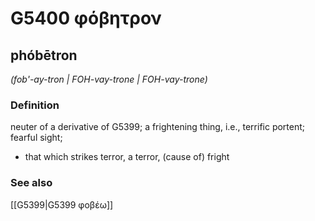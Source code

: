 # G5400 φόβητρον

## phóbētron

_(fob'-ay-tron | FOH-vay-trone | FOH-vay-trone)_

### Definition

neuter of a derivative of G5399; a frightening thing, i.e., terrific portent; fearful sight; 

- that which strikes terror, a terror, (cause of) fright

### See also

[[G5399|G5399 φοβέω]]
